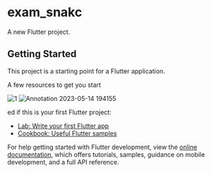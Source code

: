 # exam_snakc

A new Flutter project.

## Getting Started
This project is a starting point for a Flutter application.

A few resources to get you start

![1](https://github.com/bahromnematov/exam_snakc/assets/89692061/212a9dc2-b394-447e-aa9b-c21afe96fbe4)
![Annotation 2023-05-14 194155](https://github.com/bahromnematov/exam_snakc/assets/89692061/585220a3-57dc-46f9-a63f-ac74eaff5b50)



ed if this is your first Flutter project:

- [Lab: Write your first Flutter app](https://docs.flutter.dev/get-started/codelab)
- [Cookbook: Useful Flutter samples](https://docs.flutter.dev/cookbook)

For help getting started with Flutter development, view the
[online documentation](https://docs.flutter.dev/), which offers tutorials,
samples, guidance on mobile development, and a full API reference.
